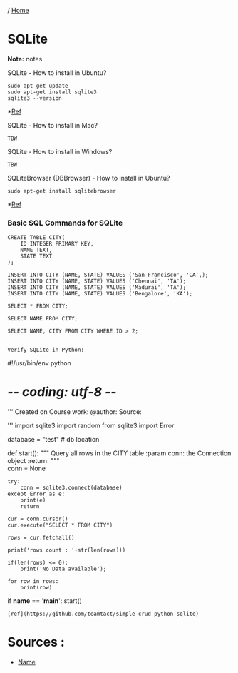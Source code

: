 / [Home](index.md)

# SQLite

**Note:** notes


SQLite  - How to install in Ubuntu?
```
sudo apt-get update
sudo apt-get install sqlite3
sqlite3 --version
```
*[Ref](https://linuxhint.com/install_sqlite_browser_ubuntu_1804/)


SQLite - How to install in Mac?
```
TBW
```

SQLite  - How to install in Windows?
```
TBW
```


SQLiteBrowser (DBBrowser) - How to install in Ubuntu?
```
sudo apt-get install sqlitebrowser
```
*[Ref](https://linuxhint.com/install_sqlite_browser_ubuntu_1804/)


### Basic SQL Commands for SQLite
```
CREATE TABLE CITY(
	ID INTEGER PRIMARY KEY,
	NAME TEXT,
	STATE TEXT
);

INSERT INTO CITY (NAME, STATE) VALUES ('San Francisco', 'CA',);
INSERT INTO CITY (NAME, STATE) VALUES ('Chennai', 'TA');
INSERT INTO CITY (NAME, STATE) VALUES ('Madurai', 'TA');
INSERT INTO CITY (NAME, STATE) VALUES ('Bengalore', 'KA');

SELECT * FROM CITY;

SELECT NAME FROM CITY;

SELECT NAME, CITY FROM CITY WHERE ID > 2;


Verify SQLite in Python:
```
#!/usr/bin/env python
# -*- coding: utf-8 -*-

'''
Created on 
Course work: 
@author:
Source:
    
'''
import sqlite3
import random
from sqlite3 import Error

database = "test" # db location

def start():
    """
    Query all rows in the CITY table
    :param conn: the Connection object
    :return:
    """    
    conn = None
    
    try:
        conn = sqlite3.connect(database)        
    except Error as e:
        print(e) 
        return
    
    cur = conn.cursor()
    cur.execute("SELECT * FROM CITY")
 
    rows = cur.fetchall()
    
    print('rows count : '+str(len(rows)))
    
    if(len(rows) <= 0):
        print('No Data available');
 
    for row in rows:
        print(row)

if __name__ == '__main__':
    start() 

```
[ref](https://github.com/teamtact/simple-crud-python-sqlite)

```

# Sources :

  * [Name](file)
